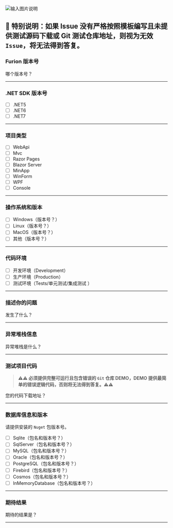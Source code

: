 ![输入图片说明](https://gitee.com/dotnetchina/Furion/raw/v4/handbook/static/img/tip.png)

## 💢 特别说明：如果 Issue 没有严格按照模板编写且未提供测试源码下载或 Git 测试仓库地址，则视为无效 `Issue`，将无法得到答复。

### Furion 版本号

哪个版本号？

---

### .NET SDK 版本号

- [ ] .NET5
- [ ] .NET6
- [ ] .NET7

---

### 项目类型

- [ ] WebApi
- [ ] Mvc
- [ ] Razor Pages
- [ ] Blazor Server
- [ ] MinApp
- [ ] WinForm
- [ ] WPF
- [ ] Console

---

### 操作系统和版本

- [ ] Windows（版本号？）
- [ ] Linux（版本号？）
- [ ] MacOS（版本号？）
- [ ] 其他（版本号？）

---

### 代码环境

- [ ] 开发环境（Development）
- [ ] 生产环境（Production）
- [ ] 测试环境（Tests/单元测试/集成测试 ）

---

### 描述你的问题

发生了什么？

---

### 异常堆栈信息

异常堆栈是什么？

---

### 测试项目代码

> **⚠⚠ 必须提供完整可运行且包含错误的 `Git` 仓库 DEMO，DEMO 提供最简单的错误逻辑代码，否则将无法得到答复。⚠⚠**

您的代码下载地址？

---

### 数据库信息和版本

请提供安装的 `Nuget` 包版本号。

- [ ] Sqlite（包名和版本号？）
- [ ] SqlServer（包名和版本号？）
- [ ] MySQL（包名和版本号？）
- [ ] Oracle（包名和版本号？）
- [ ] PostgreSQL（包名和版本号？）
- [ ] Firebird（包名和版本号？）
- [ ] Cosmos（包名和版本号？）
- [ ] InMemoryDatabase（包名和版本号？）

---

### 期待结果

期待的结果是？

---
